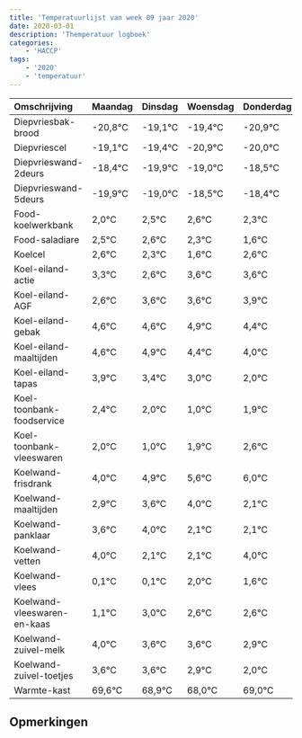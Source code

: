 ```yaml
---
title: 'Temperatuurlijst van week 09 jaar 2020'
date: 2020-03-01
description: 'Themperatuur logboek'
categories:
    - 'HACCP'
tags:
    - '2020'
    - 'temperatuur'
---
```

|Omschrijving|Maandag|Dinsdag|Woensdag|Donderdag|Vrijdag|Zaterdag|Zondag|
|:---|:---|:---|:---|:---|:---|:---|:---|
|Diepvriesbak-brood|-20,8°C|-19,1°C|-19,4°C|-20,9°C|-20,0°C|-19,5°C|-19,4°C|
|Diepvriescel|-19,1°C|-19,4°C|-20,9°C|-20,0°C|-19,5°C|-19,4°C|-19,7°C|
|Diepvrieswand-2deurs|-18,4°C|-19,9°C|-19,0°C|-18,5°C|-18,4°C|-18,7°C|-19,4°C|
|Diepvrieswand-5deurs|-19,9°C|-19,0°C|-18,5°C|-18,4°C|-18,7°C|-19,4°C|-18,4°C|
|Food-koelwerkbank|2,0°C|2,5°C|2,6°C|2,3°C|1,6°C|2,6°C|2,6°C|
|Food-saladiare|2,5°C|2,6°C|2,3°C|1,6°C|2,6°C|2,6°C|2,9°C|
|Koelcel|2,6°C|2,3°C|1,6°C|2,6°C|2,6°C|2,9°C|2,4°C|
|Koel-eiland-actie|3,3°C|2,6°C|3,6°C|3,6°C|3,9°C|3,4°C|3,0°C|
|Koel-eiland-AGF|2,6°C|3,6°C|3,6°C|3,9°C|3,4°C|3,0°C|2,0°C|
|Koel-eiland-gebak|4,6°C|4,6°C|4,9°C|4,4°C|4,0°C|3,0°C|3,9°C|
|Koel-eiland-maaltijden|4,6°C|4,9°C|4,4°C|4,0°C|3,0°C|3,9°C|4,6°C|
|Koel-eiland-tapas|3,9°C|3,4°C|3,0°C|2,0°C|2,9°C|3,6°C|4,0°C|
|Koel-toonbank-foodservice|2,4°C|2,0°C|1,0°C|1,9°C|2,6°C|3,0°C|1,1°C|
|Koel-toonbank-vleeswaren|2,0°C|1,0°C|1,9°C|2,6°C|3,0°C|1,1°C|1,1°C|
|Koelwand-frisdrank|4,0°C|4,9°C|5,6°C|6,0°C|4,1°C|4,1°C|6,0°C|
|Koelwand-maaltijden|2,9°C|3,6°C|4,0°C|2,1°C|2,1°C|4,0°C|3,6°C|
|Koelwand-panklaar|3,6°C|4,0°C|2,1°C|2,1°C|4,0°C|3,6°C|3,6°C|
|Koelwand-vetten|4,0°C|2,1°C|2,1°C|4,0°C|3,6°C|3,6°C|2,9°C|
|Koelwand-vlees|0,1°C|0,1°C|2,0°C|1,6°C|1,6°C|0,9°C|0,0°C|
|Koelwand-vleeswaren-en-kaas|1,1°C|3,0°C|2,6°C|2,6°C|1,9°C|1,0°C|2,0°C|
|Koelwand-zuivel-melk|4,0°C|3,6°C|3,6°C|2,9°C|2,0°C|3,0°C|3,8°C|
|Koelwand-zuivel-toetjes|3,6°C|3,6°C|2,9°C|2,0°C|3,0°C|3,8°C|3,4°C|
|Warmte-kast|69,6°C|68,9°C|68,0°C|69,0°C|69,8°C|69,4°C|69,9°C|

## Opmerkingen


